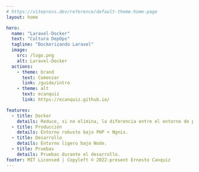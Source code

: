 ```yaml
---
# https://vitepress.dev/reference/default-theme-home-page
layout: home

hero:
  name: "Laravel-Docker"
  text: "Cultura DepOps"
  tagline: "Dockerizando Laravel"
  image:
    src: /logo.png
    alt: Laravel-Docker
  actions:
    - theme: brand
      text: Comenzar
      link: /guide/intro
    - theme: alt
      text: ecanquiz
      link: https://ecanquiz.github.io/

features:
  - title: Docker
    details: Reduce, si no elimina, la diferencia entre el entorno de producción, desarrollo o pruebas.
  - title: Producción
    details: Entorno robusto bajo PHP + Ngnix.
  - title: Desarrollo
    details: Entorno ligero bajo Node.
  - title: Pruebas
    details: Pruebas durante el desarrollo.    
footer: MIT Licensed | Copyleft © 2022-present Ernesto Canquiz
---
```





